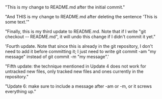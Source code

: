 "This is my change to README.md after the initial commit."

"And THIS is my change to README.md after deleting the sentence 'This is some text.'"

"Finally, this is my third update to README.md. Note that if I write "git checkout -- README.md", it will undo this change if I didn't commit it yet."

'Fourth update. Note that since this is already in the git repository, I don't need to add it before committing it; I just need to write git commit -am "my message" instead of git commit -m "my message".'

"Fifth update: the technique mentioned in Update 4 does not work for untracked new files, only tracked new files and ones currently in the repository."

"Update 6: make sure to include a message after -am or -m, or it screws everything up."